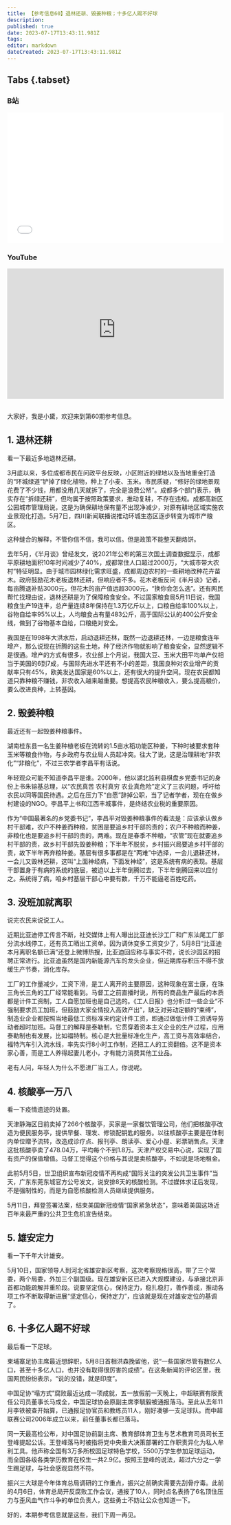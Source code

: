 ```yaml
---
title: 【参考信息60】退林还耕、毁姜种粮；十多亿人踢不好球
description: 
published: true
date: 2023-07-17T13:43:11.981Z
tags: 
editor: markdown
dateCreated: 2023-07-17T13:43:11.981Z
---
```


## Tabs {.tabset}
### B站
<div style="position: relative; padding: 30% 45%;">
<iframe style="position: absolute; width: 100%; height: 100%; left: 0; top: 0;" src="//player.bilibili.com/player.html?&bvid=BV1Fh4y1875y&page=1&as_wide=1&high_quality=1&danmaku=1&autoplay=0" scrolling="no" border="0" frameborder="no" framespacing="0" allowfullscreen="true"></iframe>
</div>

### YouTube
<div style="position: relative; padding: 30% 45%;">
<iframe style="position: absolute; top: 0; left: 0; width: 100%; height: 100%;" src="https://www.youtube-nocookie.com/embed/YouTubeVID" title="YouTube video player" frameborder="0" allow="accelerometer; autoplay; clipboard-write; encrypted-media; gyroscope; picture-in-picture" allowfullscreen></iframe>
</div>

## 

大家好，我是小黛，欢迎来到第60期参考信息。

## 1. 退林还耕

看一下最近多地退林还耕。

3月底以来，多位成都市民在问政平台反映，小区附近的绿地以及当地重金打造的“环城绿道”铲掉了绿化植物，种上了小麦、玉米。市民质疑，“修好的绿地景观花费了不少钱，用都没用几天就拆了，完全是浪费公帑”。成都多个部门表示，确实存在“拆绿还耕”，但均属于按照政策要求，推动复耕，不存在违规。成都高新区公园城市管理局说，这是为确保耕地保有量不出现净减少，对原有耕地区域实施农业景观化打造。5月7日，四川新闻联播说推动环城生态区逐步转变为城市产粮区。

这种缝合的解释，不管你信不信，我可以信。但是政策不能整天翻烙饼。

去年5月，《半月谈》曾经发文，说2021年公布的第三次国土调查数据显示，成都平原耕地面积10年时间减少了40%，成都常住人口超过2000万，“大城市带大农村”特征明显。由于城市园林绿化需求旺盛，成都周边农村的一些耕地改种花卉苗木。政府鼓励花木老板退林还耕，但响应者不多。花木老板反问《半月谈》记者，每亩腾退补贴3000元，但花木的亩产值远超3000元，“换你会怎么选”。还有网民帮忙找理由说，退林还耕是为了保障粮食安全。不过国家粮食局5月11日说，我国粮食生产19连丰，总产量连续8年保持在1.3万亿斤以上，口粮自给率100%以上，谷物自给率95%以上，人均粮食占有量483公斤，高于国际公认的400公斤安全线，做到了谷物基本自给，口粮绝对安全。

我国是在1998年大洪水后，启动退耕还林，既然一边退耕还林，一边是粮食连年增产，那么说现在折腾的这些土地，种了经济作物就影响了粮食安全，显然逻辑不是很通。增产的方式有很多，农业部上个月说，我国大豆、玉米大田平均单产仅相当于美国的6到7成，与国际先进水平还有不小的差距，我国良种对农业增产的贡献率只有45%，欧美发达国家是60%以上，还有很大的提升空间。现在农民都知道只靠种粮不赚钱，非农收入越来越重要。想提高农民种粮收入，要么提高粮价，要么改进良种，上转基因。

## 2. 毁姜种粮

最近还有一起毁姜种粮事件。

湖南桂东县一名生姜种植老板在流转的1.5亩水稻功能区种姜，下种时被要求套种玉米等粮食作物，与乡政府与农业局人员起冲突。往大了说，这是治理耕地“非农化”“非粮化”，不过三农学者李昌平有话说。

年轻观众可能不知道李昌平是谁。2000年，他以湖北监利县棋盘乡党委书记的身份上书朱镕基总理，以“农民真苦 农村真穷 农业真危险”定义了三农问题，呼吁给农民以同等国民待遇。之后在压力下“自愿”辞掉公职，当了记者学者，现在在做乡村建设的NGO。李昌平上书和江西丰城事件，是终结农业税的重要原因。

作为“中国最著名的乡党委书记”，李昌平对毁姜种粮事件的看法是：应该承认做乡村干部难，农户不种姜而种粮，贫困是要追乡村干部的责的；农户不种粮而种姜，非粮化也是要追乡村干部的责的，两难。现在是春季不种粮，“农管”现在就要追乡村干部的责，故乡村干部先毁姜种粮；下半年不脱贫，乡村振兴局要追乡村干部的责，故下半年再弃粮种姜。基层有很多事都是在“两难”中选择，一会儿退耕还林，一会儿又毁林还耕，这叫“上面神经病，下面发神经”，这是系统有病的表现。基层干部置身于有病的系统的底层，被迫以上半年倒腾过去，下半年倒腾回来以应付之。系统得了病，咱乡村基层干部心中要有数，千万不能逼老百姓吃药。

## 3. 没班加就离职

说完农民来说说工人。

近期比亚迪停工传言不断，社交媒体上有人曝出比亚迪长沙工厂和广东汕尾工厂部分流水线停工，还有员工晒出工资单。因为调休变多工资变少了，5月8日“比亚迪本月离职名额已满”还登上微博热搜，比亚迪回应称与事实不符，说长沙园区的招聘正常进行。比亚迪虽然是国内新能源汽车的龙头企业，但近期库存积压不得不放缓生产节奏，消化库存。

工厂的工作量减少，工资下滑，是工人离开的主要原因，这种现象在富士康，在珠三角长三角的工厂经常能看到。马督工之前直播时说，所有的商品生产最后的本质都是计件工资制，工人自愿加班也是自己选的。《工人日报》也分析过一些企业“不强制要求员工加班，但鼓励大家全情投入高效产出”，缺乏对劳动定额的“束缚”，制造业企业都按照当地最低工资标准来约定计件工资，即通过做低计件工资诱导劳动者超时加班。马督工的解释是泰勒制，它贯穿着资本主义企业的生产过程，应用泰勒制也有发展，比如福特制。核心是大批量标准化生产，高工资与高效率结合，福特汽车引入流水线，率先实行8小时工作制，还把工人的工资翻倍。这不是资本家心善，而是工人养得起妻儿老小，才有能力消费其他工业品。

老有人问，年轻人为什么不愿进厂当工人，你说呢。

## 4. 核酸亭一万八

看一下疫情遗迹的处置。

天津静海区日前卖掉了266个核酸亭，买家是一家餐饮管理公司，他们把核酸亭改造为便民服务亭，提供早餐、理发、修锁配钥匙的服务。以往核酸亭主要是在体制内单位赠予流转，改造成诊疗点、报刊亭、朗读亭、爱心小屋、彩票销售点。天津这批核酸亭卖了478.04万，平均每个不到1.8万。天津产权交易中心说，实现了国有资产的保值增值。马督工觉得这个价格与其说是卖核酸亭，不如说是场地租金。

此前5月5日，世卫组织宣布新冠疫情不再构成“国际关注的突发公共卫生事件”当天，广东东莞东城官方公号发文，说安排8天的核酸检测。不过媒体求证后发现，不是强制性的，而是为自愿核酸检测人员继续提供服务。

5月11日，拜登签署法案，结束美国新冠疫情“国家紧急状态”，意味着美国这场近百年来最严重的公共卫生危机宣告结束。

## 5. 雄安定力

看一下千年大计雄安。

5月10日，国家领导人到河北省雄安新区考察，这次考察规格很高，带了三个常委，两个局委，外加三个副国级。现在雄安新区已进入大规模建设，与承接北京非首都功能疏解并重阶段。说要坚定信心，保持定力，稳扎稳打，善作善成，推动各项工作不断取得新进展“坚定信心，保持定力”，应该就是现在对雄安定位的基调了。

## 6. 十多亿人踢不好球

最后看一下足球。

柬埔寨足协主席最近想辞职，5月8日首相洪森挽留他，说“一些国家尽管有数亿人口，甚至十多亿人口，也并没有取得很厉害的成绩”。在这条新闻的评论区里，我国网民纷纷表示，“说的没错，就是印度”。

中国足协“塌方式”腐败最近达成一项成就，五一放假前一天晚上，中超联赛有限责任公司员董事长马成全，中国足球协会原副主席李毓毅被通报落马。至此从去年11月李铁被查开始算，已通报足协官员和教练员11人，刚好凑够一支足球队。而中超联赛公司2006年成立以来，前任董事长都已落马。

同一天最高检公布，对中国足协前副主席、教育部体育卫生与艺术教育司员司长王登峰提起公诉。王登峰落马时被指将党中央重大决策部署的工作职责异化为私人牟利工具。他声称全国有3万多所校园足球特色学校，5500万学生参加足球运动，而全国各级各类学历教育在校生一共2.9亿。按照王登峰的说法，超过六分之一学生踢足球，与社会感观显然不符。

振兴三大球是今年体育总局调研的工作重点，振兴之前确实需要先刮骨疗毒。此前的4月6日，体育总局开反腐败工作会议，通报了10人，同时点名表扬了6名顶住压力与歪风血气作斗争的单位负责人，这些勇士不妨让公众也知道一下。

好的，本期参考信息就是这些，我们下周一再见。

